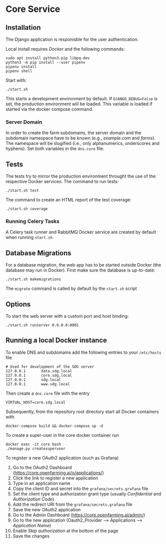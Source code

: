 # Core Service

## Installation

The Django application is responisble for the user authentication.

Local install requires *Docker* and the following commands:

    sudo apt install python3-pip libpq-dev
    python3 -m pip install --user pipenv
    pipenv install
    pipenv shell

Start with:

    ./start.sh

This starts a development environment by default. If `DJANGO_DEBUG=False` is set, the production environment will be loaded. This variable is loaded if started via the docker compose command.

### Server Domain

In order to create the farm subdomains, the server domain and the subdomain namespace have to be known (e.g., *example.com* and *farms*). The namespace will be slugified (i.e., only alphanumerics, underscores and hyphens). Set both variables in the `dns.core` file.

## Tests

The tests try to mirror the production environment throught the use of the respective Docker services. The command to run tests:

    ./start.sh test

The command to create an HTML report of the test coverage:

    ./start.sh coverage

### Running Celery Tasks

A Celery task runner and RabbitMQ Docker service are created by default when running `start.sh`.

## Database Migrations

For a database migration, the web app has to be started outside Docker (the database may run in Docker). First make sure the database is up-to-date:

    ./start.sh makemigrations

The `migrate` command is called by default by the `start.sh` script

## Options

To start the web server with a custom port and host binding:

    ./start.sh runserver 0.0.0.0:8001

## Running a local Docker instance

To enable DNS and subdomains add the following entries to your `/etc/hosts` file

    # Used for development of the SDG server
    127.0.0.1       data.sdg.local
    127.0.0.1       core.sdg.local
    127.0.0.1       sdg.local
    127.0.0.1       www.sdg.local

Then create a `dns.core` file with the entry

    VIRTUAL_HOST=core.sdg.local

Subsequently, from the repository root directory start all Docker containers with

    docker-compose build && docker-compose up -d

To create a super-user in the core docker container run

    docker exec -it core bash
    ./manage.py createsuperuser

To register a new OAuth2 application (such as Grafana)
1. Go to the OAuth2 Dashboard (https://core.openfarming.ai/o/applications/)
2. Click the link to register a new application
3. Type in an application name
4. Copy the client ID and secret into the `grafana/secrets.grafana` file
5. Set the client type and authorization grant type (usually *Confidential* and *Authorization Code*)
6. Add the redirect URI from the `grafana/secrets.grafana` file
7. Save the new OAuth2 application
8. Go to the Admin Dashboard (https://core.openfarming.ai/admin/)
9. Go to the new application (Oauth2_Provider --> Applications --> *Application Name*)
10. Enable *Skip authorization* at the bottom of the page
11. Save the changes
